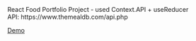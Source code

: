 <div>React Food Portfolio Project - used Context.API + useReducer</div>
<div>API: https://www.themealdb.com/api.php</div>

<a href="https://vitaliygalata1986.github.io/react-food/" target="_blank">Demo</a>
